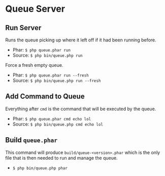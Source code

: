 # Queue Server

## Run Server

Runs the queue picking up where it left off if it had been running before.

* Phar: `$ php queue.phar run`
* Source: `$ php bin/queue.php run`

Force a fresh empty queue.

* Phar: `$ php queue.phar run --fresh`
* Source: `$ php bin/queue.php run --fresh`

## Add Command to Queue

Everything after `cmd` is the command that will be executed by the queue.

* Phar: `$ php queue.phar cmd echo lol`
* Source: `$ php bin/queue.php cmd echo lol`

## Build `queue.phar`

This command will produce `build/queue-<version>.phar` which is the only file that is then needed to run and manage the queue.

* `$ php bin/queue.php phar`
